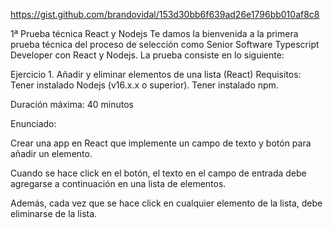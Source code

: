 https://gist.github.com/brandovidal/153d30bb6f639ad26e1796bb010af8c8

1ª Prueba técnica React y Nodejs
Te damos la bienvenida a la primera prueba técnica del proceso de selección como Senior Software Typescript Developer con React y Nodejs. La prueba consiste en lo siguiente:

Ejercicio 1. Añadir y eliminar elementos de una lista (React)
Requisitos: Tener instalado Nodejs (v16.x.x o superior). Tener instalado npm.

Duración máxima: 40 minutos

Enunciado:

Crear una app en React que implemente un campo de texto y botón para añadir un elemento.

Cuando se hace click en el botón, el texto en el campo de entrada debe agregarse a continuación en una lista de elementos.

Además, cada vez que se hace click en cualquier elemento de la lista, debe eliminarse de la lista.